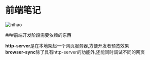 # 前端笔记

![nihao](https://github.com/252590770/-/blob/master/images/kai-fa-yi-lai.png)

###前端开发阶段需要依赖的东西

**http-server**是在本地架起一个网页服务器,方便开发者预览效果   
**browser-sync**除了具有http-server的功能外,还能同时调试不同的网页